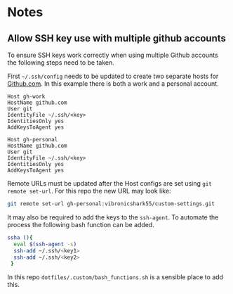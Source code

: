 # Notes

## Allow SSH key use with multiple github accounts

To ensure SSH keys work correctly when using multiple Github accounts the
following steps need to be taken.

First `~/.ssh/config` needs to be updated to create two separate hosts for
[Github.com](https://github.com). In this example there is both a work and
a personal account.

```text
Host gh-work
HostName github.com
User git
IdentityFile ~/.ssh/<key>
IdentitiesOnly yes
AddKeysToAgent yes

Host gh-personal
HostName github.com
User git
IdentityFile ~/.ssh/<key>
IdentitiesOnly yes
AddKeysToAgent yes
```

Remote URLs must be updated after the Host configs are set using
`git remote set-url`. For this repo the new URL may look like:

```bash
git remote set-url gh-personal:vibronicshark55/custom-settings.git
```
It may also be required to add the keys to the `ssh-agent`. To automate the
process the following bash function can be added.

```bash
ssha (){
  eval $(ssh-agent -s)
  ssh-add ~/.ssh/<key1>
  ssh-add ~/.ssh/<key2>
 }
```

In this repo `dotfiles/.custom/bash_functions.sh` is a sensible place to add this.
